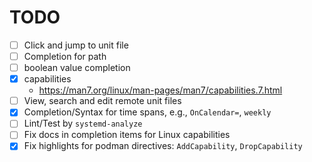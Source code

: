 # TODO

- [ ] Click and jump to unit file
- [ ] Completion for path
- [ ] boolean value completion
- [x] capabilities
    - https://man7.org/linux/man-pages/man7/capabilities.7.html
- [ ] View, search and edit remote unit files
- [x] Completion/Syntax for time spans, e.g., `OnCalendar=`, `weekly`
- [ ] Lint/Test by `systemd-analyze`
- [ ] Fix docs in completion items for Linux capabilities
- [x] Fix highlights for podman directives: `AddCapability`, `DropCapability`
